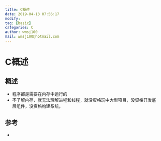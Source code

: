 ```yaml
---
title: C概述
date: 2019-04-13 07:56:17	
modify: 
tag: [basic]
categories: C 
author: wmsj100
mail: wmsj100@hotmail.com
---
```


# C概述

## 概述
- 程序都是需要在内存中运行的
- 不了解内存，就无法理解进程和线程，就没资格玩中大型项目，没资格开发底层组件，没资格构建系统，

## 参考
- []()
